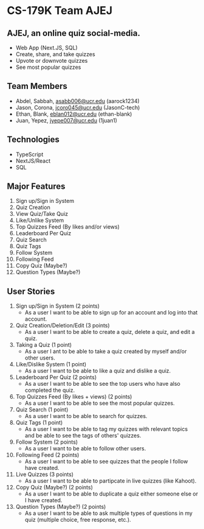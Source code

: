 # CS-179K Team AJEJ

## AJEJ, an online quiz social-media.

-   Web App (Next.JS, SQL)
-   Create, share, and take quizzes
-   Upvote or downvote quizzes
-   See most popular quizzes

## Team Members

-   Abdel, Sabbah, asabb006@ucr.edu (aarock1234)
-   Jason, Corona, jcoro045@ucr.edu (JasonC-tech)
-   Ethan, Blank, eblan012@ucr.edu (ethan-blank)
-   Juan, Yepez, jyepe007@ucr.edu (1juan1)

## Technologies

-   TypeScript
-   NextJS/React
-   SQL

## Major Features

1. Sign up/Sign in System
2. Quiz Creation
3. View Quiz/Take Quiz
4. Like/Unlike System
5. Top Quizzes Feed (By likes and/or views)
6. Leaderboard Per Quiz
7. Quiz Search
8. Quiz Tags
9. Follow System
10. Following Feed
11. Copy Quiz (Maybe?)
12. Question Types (Maybe?)

## User Stories

1. Sign up/Sign in System (2 points)
    - As a user I want to be able to sign up for an account and log into that account.
2. Quiz Creation/Deletion/Edit (3 points)
    - As a user I want to be able to create a quiz, delete a quiz, and edit a quiz.
3. Taking a Quiz (1 point)
     - As a user I ant to be able to take a quiz created by myself and/or other users.
4. Like/Dislike System (1 point)
    - As a user I want to be able to like a quiz and dislike a quiz.
5. Leaderboard Per Quiz (2 points)
    - As a user I want to be able to see the top users who have also completed the quiz.
6. Top Quizzes Feed (By likes + views) (2 points)
    - As a user I want to be able to see the most popular quizzes.
7. Quiz Search (1 point)
    - As a user I want to be able to search for quizzes.
8. Quiz Tags (1 point)
    - As a user I want to be able to tag my quizzes with relevant topics and be able to see the tags of others' quizzes.
9. Follow System (2 points)
    - As a user I want to be able to follow other users.
10. Following Feed (2 points)
    - As a user I want to be able to see quizzes that the people I follow have created.
11. Live Quizzes (3 points)
    - As a user I want to be able to partipcate in live quizzes (like Kahoot).
12. Copy Quiz (Maybe?) (2 points)
    - As a user I want to be able to duplicate a quiz either someone else or I have created.
13. Question Types (Maybe?) (2 points)
    - As a user I want to be able to ask multiple types of questions in my quiz (multiple choice, free response, etc.).
